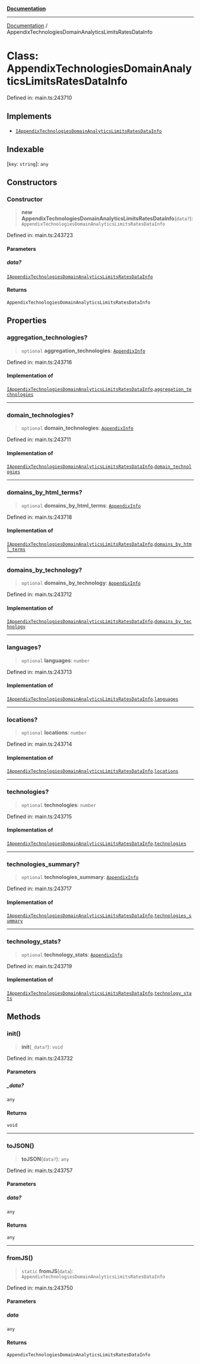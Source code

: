 [**Documentation**](../README.md)

***

[Documentation](../README.md) / AppendixTechnologiesDomainAnalyticsLimitsRatesDataInfo

# Class: AppendixTechnologiesDomainAnalyticsLimitsRatesDataInfo

Defined in: main.ts:243710

## Implements

- [`IAppendixTechnologiesDomainAnalyticsLimitsRatesDataInfo`](../interfaces/IAppendixTechnologiesDomainAnalyticsLimitsRatesDataInfo.md)

## Indexable

\[`key`: `string`\]: `any`

## Constructors

### Constructor

> **new AppendixTechnologiesDomainAnalyticsLimitsRatesDataInfo**(`data?`): `AppendixTechnologiesDomainAnalyticsLimitsRatesDataInfo`

Defined in: main.ts:243723

#### Parameters

##### data?

[`IAppendixTechnologiesDomainAnalyticsLimitsRatesDataInfo`](../interfaces/IAppendixTechnologiesDomainAnalyticsLimitsRatesDataInfo.md)

#### Returns

`AppendixTechnologiesDomainAnalyticsLimitsRatesDataInfo`

## Properties

### aggregation\_technologies?

> `optional` **aggregation\_technologies**: [`AppendixInfo`](AppendixInfo.md)

Defined in: main.ts:243716

#### Implementation of

[`IAppendixTechnologiesDomainAnalyticsLimitsRatesDataInfo`](../interfaces/IAppendixTechnologiesDomainAnalyticsLimitsRatesDataInfo.md).[`aggregation_technologies`](../interfaces/IAppendixTechnologiesDomainAnalyticsLimitsRatesDataInfo.md#aggregation_technologies)

***

### domain\_technologies?

> `optional` **domain\_technologies**: [`AppendixInfo`](AppendixInfo.md)

Defined in: main.ts:243711

#### Implementation of

[`IAppendixTechnologiesDomainAnalyticsLimitsRatesDataInfo`](../interfaces/IAppendixTechnologiesDomainAnalyticsLimitsRatesDataInfo.md).[`domain_technologies`](../interfaces/IAppendixTechnologiesDomainAnalyticsLimitsRatesDataInfo.md#domain_technologies)

***

### domains\_by\_html\_terms?

> `optional` **domains\_by\_html\_terms**: [`AppendixInfo`](AppendixInfo.md)

Defined in: main.ts:243718

#### Implementation of

[`IAppendixTechnologiesDomainAnalyticsLimitsRatesDataInfo`](../interfaces/IAppendixTechnologiesDomainAnalyticsLimitsRatesDataInfo.md).[`domains_by_html_terms`](../interfaces/IAppendixTechnologiesDomainAnalyticsLimitsRatesDataInfo.md#domains_by_html_terms)

***

### domains\_by\_technology?

> `optional` **domains\_by\_technology**: [`AppendixInfo`](AppendixInfo.md)

Defined in: main.ts:243712

#### Implementation of

[`IAppendixTechnologiesDomainAnalyticsLimitsRatesDataInfo`](../interfaces/IAppendixTechnologiesDomainAnalyticsLimitsRatesDataInfo.md).[`domains_by_technology`](../interfaces/IAppendixTechnologiesDomainAnalyticsLimitsRatesDataInfo.md#domains_by_technology)

***

### languages?

> `optional` **languages**: `number`

Defined in: main.ts:243713

#### Implementation of

[`IAppendixTechnologiesDomainAnalyticsLimitsRatesDataInfo`](../interfaces/IAppendixTechnologiesDomainAnalyticsLimitsRatesDataInfo.md).[`languages`](../interfaces/IAppendixTechnologiesDomainAnalyticsLimitsRatesDataInfo.md#languages)

***

### locations?

> `optional` **locations**: `number`

Defined in: main.ts:243714

#### Implementation of

[`IAppendixTechnologiesDomainAnalyticsLimitsRatesDataInfo`](../interfaces/IAppendixTechnologiesDomainAnalyticsLimitsRatesDataInfo.md).[`locations`](../interfaces/IAppendixTechnologiesDomainAnalyticsLimitsRatesDataInfo.md#locations)

***

### technologies?

> `optional` **technologies**: `number`

Defined in: main.ts:243715

#### Implementation of

[`IAppendixTechnologiesDomainAnalyticsLimitsRatesDataInfo`](../interfaces/IAppendixTechnologiesDomainAnalyticsLimitsRatesDataInfo.md).[`technologies`](../interfaces/IAppendixTechnologiesDomainAnalyticsLimitsRatesDataInfo.md#technologies)

***

### technologies\_summary?

> `optional` **technologies\_summary**: [`AppendixInfo`](AppendixInfo.md)

Defined in: main.ts:243717

#### Implementation of

[`IAppendixTechnologiesDomainAnalyticsLimitsRatesDataInfo`](../interfaces/IAppendixTechnologiesDomainAnalyticsLimitsRatesDataInfo.md).[`technologies_summary`](../interfaces/IAppendixTechnologiesDomainAnalyticsLimitsRatesDataInfo.md#technologies_summary)

***

### technology\_stats?

> `optional` **technology\_stats**: [`AppendixInfo`](AppendixInfo.md)

Defined in: main.ts:243719

#### Implementation of

[`IAppendixTechnologiesDomainAnalyticsLimitsRatesDataInfo`](../interfaces/IAppendixTechnologiesDomainAnalyticsLimitsRatesDataInfo.md).[`technology_stats`](../interfaces/IAppendixTechnologiesDomainAnalyticsLimitsRatesDataInfo.md#technology_stats)

## Methods

### init()

> **init**(`_data?`): `void`

Defined in: main.ts:243732

#### Parameters

##### \_data?

`any`

#### Returns

`void`

***

### toJSON()

> **toJSON**(`data?`): `any`

Defined in: main.ts:243757

#### Parameters

##### data?

`any`

#### Returns

`any`

***

### fromJS()

> `static` **fromJS**(`data`): `AppendixTechnologiesDomainAnalyticsLimitsRatesDataInfo`

Defined in: main.ts:243750

#### Parameters

##### data

`any`

#### Returns

`AppendixTechnologiesDomainAnalyticsLimitsRatesDataInfo`
